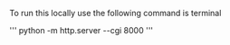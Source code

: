 

To run this locally use the following command is terminal

'''
python -m http.server --cgi 8000
'''
